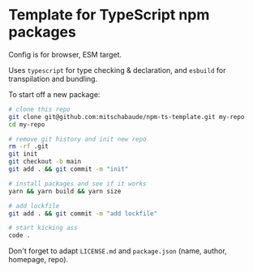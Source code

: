# Template for TypeScript npm packages

Config is for browser, ESM target.

Uses `typescript` for type checking & declaration, and `esbuild` for transpilation and bundling.

To start off a new package:

```sh
# clone this repo
git clone git@github.com:mitschabaude/npm-ts-template.git my-repo
cd my-repo

# remove git history and init new repo
rm -rf .git
git init
git checkout -b main
git add . && git commit -m "init"

# install packages and see if it works
yarn && yarn build && yarn size

# add lockfile
git add . && git commit -m "add lockfile"

# start kicking ass
code .
```

Don't forget to adapt `LICENSE.md` and `package.json` (name, author, homepage, repo).

